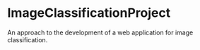 # ImageClassificationProject
An approach to the development of a web application for image classification.
